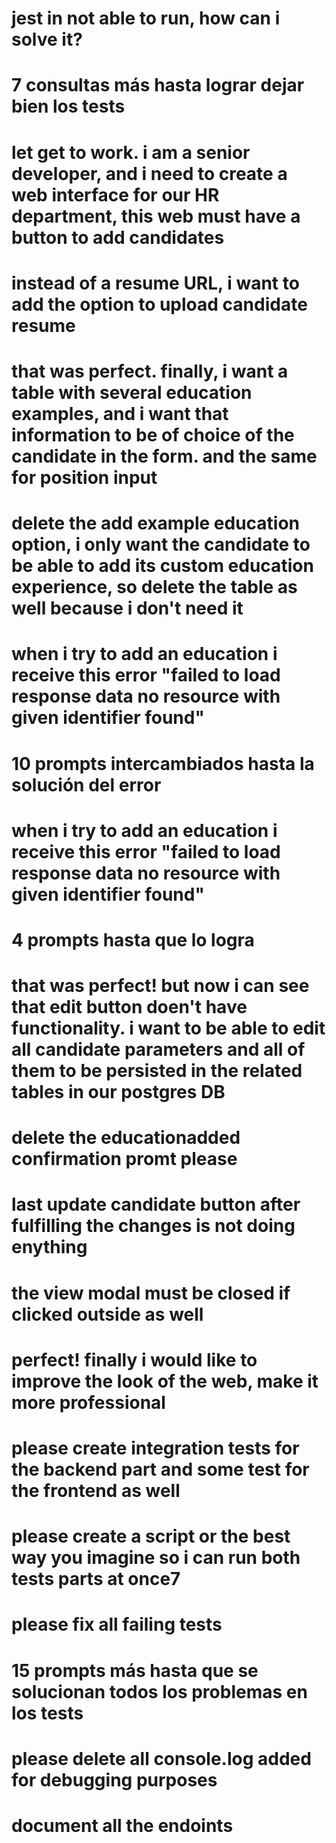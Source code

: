 # jest in not able to run, how can i solve it?

# 7 consultas más hasta lograr dejar bien los tests

# let get to work. i am a senior developer, and i need to create a web interface for our HR department, this web must have a button to add candidates 

# instead of a resume URL, i want to add the option to upload candidate resume

# that was perfect. finally, i want a table with several education examples, and i want that information to be of choice of the candidate in the form. and the same for position input

# delete the add example education option, i only want the candidate to be able to add its custom education experience, so delete the table as well because i don't need it

# when i try to add an education i receive this error "failed to load response data no resource with given identifier found"

# 10 prompts intercambiados hasta la solución del error

# when i try to add an education i receive this error "failed to load response data no resource with given identifier found"

# 4 prompts hasta que lo logra

# that was perfect! but now i can see that edit button doen't have functionality. i want to be able to edit all candidate parameters and all of them to be persisted in the related tables in our postgres DB

# delete the educationadded confirmation promt please

# last update candidate button after fulfilling the changes is not doing enything

# the view modal must be closed if clicked outside as well

# perfect! finally i would like to improve the look of the web, make it more professional

# please create integration tests for the backend part and some test for the frontend as well

# please create a script or the best way you imagine so i can run both tests parts at once7

# please fix all failing tests

# 15 prompts más hasta que se solucionan todos los problemas en los tests

# please delete all console.log added for debugging purposes

# document all the endoints